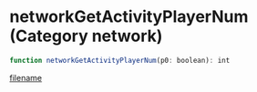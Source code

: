 # networkGetActivityPlayerNum (Category network)

```js
function networkGetActivityPlayerNum(p0: boolean): int
```

[filename](networkGetActivityPlayerNum_m.md ':include')